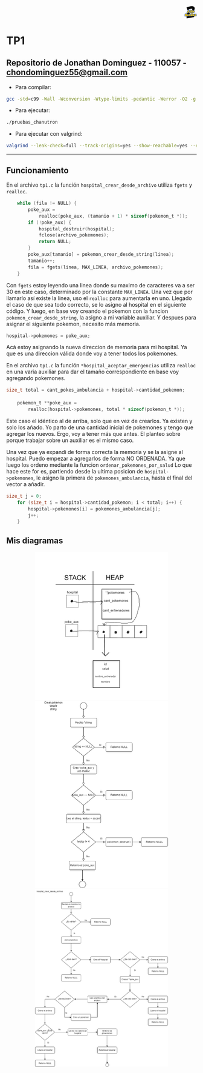 <div align="right">
<img width="32px" src="img/algo2.svg">
</div>

# TP1

## Repositorio de Jonathan Dominguez - 110057 - chondominguez55@gmail.com

- Para compilar:

```bash
gcc -std=c99 -Wall -Wconversion -Wtype-limits -pedantic -Werror -O2 -g src/*.c pruebas_chanutron.c -o pruebas_chanutron
```

- Para ejecutar:

```bash
./pruebas_chanutron
```

- Para ejecutar con valgrind:
```bash
valgrind --leak-check=full --track-origins=yes --show-reachable=yes --error-exitcode=2 --show-leak-kinds=all --trace-children=yes ./pruebas_chanutron
```
---
##  Funcionamiento

En el archivo `tp1.c` la función `hospital_crear_desde_archivo` utiliza `fgets` y `realloc`.

```c
	while (fila != NULL) {
		poke_aux =
			realloc(poke_aux, (tamanio + 1) * sizeof(pokemon_t *));
		if (!poke_aux) {
			hospital_destruir(hospital);
			fclose(archivo_pokemones);
			return NULL;
		}
		poke_aux[tamanio] = pokemon_crear_desde_string(linea);
		tamanio++;
		fila = fgets(linea, MAX_LINEA, archivo_pokemones);
	}
```
Con `fgets` estoy leyendo una linea donde su maximo de caracteres va a ser 30 en este caso, determinado por la constante `MAX_LINEA`.
Una vez que por llamarlo así existe la linea, uso el `realloc` para aumentarla en uno. Llegado el caso de que sea todo correcto, se lo asigno al hospital en el siguiente código.
Y luego, en base voy creando el pokemon con la funcion `pokemon_crear_desde_string`, la asigno a mi variable auxiliar. Y despues para asignar el siguiente pokemon, necesito más memoria.

```c
hospital->pokemones = poke_aux;
```
Acá estoy asignando la nueva direccion de memoria para mi hospital. Ya que es una direccion válida donde voy a tener todos los pokemones.

En el archivo `tp1.c` la función `*hospital_aceptar_emergencias` utiliza `realloc` en una varia auxiliar para dar el tamaño correspondiente en base voy agregando pokemones.

```c
size_t total = cant_pokes_ambulancia + hospital->cantidad_pokemon;

	pokemon_t **poke_aux =
		realloc(hospital->pokemones, total * sizeof(pokemon_t *));
```
Este caso el idéntico al de arriba, solo que en vez de crearlos. Ya existen y solo los añado. Yo parto de una cantidad inicial de pokemones y tengo que agregar los nuevos. 
Ergo, voy a tener más que antes. El planteo sobre porque trabajar sobre un auxiliar es el mismo caso.

Una vez que ya expandi de forma correcta la memoria y se la asigne al hospital. Puedo empezar a agregarlos de forma NO ORDENADA. Ya que luego los ordeno mediante la funcion `ordenar_pokemones_por_salud`
Lo que hace este for es, partiendo desde la ultima posicion de `hospital->pokemones`, le asigno la primera de `pokemones_ambulancia`, hasta el final del vector a añadir.
```c
size_t j = 0;
	for (size_t i = hospital->cantidad_pokemon; i < total; i++) {
		hospital->pokemones[i] = pokemones_ambulancia[j];
		j++;
	}
```

## Mis diagramas
<div align="center">
<img width="70%" src="diagramas/hospital.png">
</div>

<div align="center">
<img width="70%" src="diagramas/crear_pokemon.png">
</div>

<div align="center">
<img width="70%" src="diagramas/crear_hospital.png">
</div>
